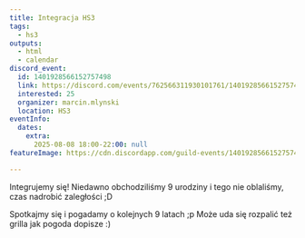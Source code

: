 ```yaml
---
title: Integracja HS3
tags:
  - hs3
outputs:
  - html
  - calendar
discord_event:
  id: 1401928566152757498
  link: https://discord.com/events/762566311930101761/1401928566152757498
  interested: 25
  organizer: marcin.mlynski
  location: HS3
eventInfo:
  dates:
    extra:
      2025-08-08 18:00-22:00: null
featureImage: https://cdn.discordapp.com/guild-events/1401928566152757498/3dd31aa349ae578dc749600d379a33f8.png?size=1024

---
```


Integrujemy się! Niedawno obchodziliśmy 9 urodziny i tego nie oblaliśmy, czas nadrobić zaległości ;D 

Spotkajmy się i pogadamy o kolejnych 9 latach ;p Może uda się rozpalić też grilla jak pogoda dopisze :)
